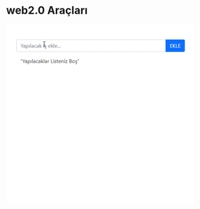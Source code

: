 # web2.0 Araçları

![Önizleme](https://github.com/AdemAkpinar/react-todoapp/blob/master/readme.gif)
